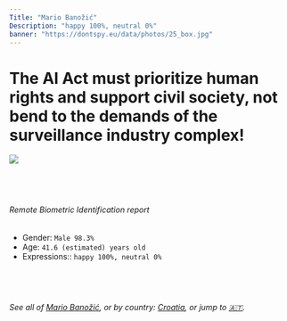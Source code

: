 ```yaml
---
Title: "Mario Banožić"
Description: "happy 100%, neutral 0%"
banner: "https://dontspy.eu/data/photos/25_box.jpg"
---
```


# The AI Act must prioritize human rights and support civil society, not bend to the demands of the surveillance industry complex!

<link rel="stylesheet" type="text/css" href="/css/blog.css" />

<div class="is-fake" hidden>

_This image is **clearly fake**_, yet we [continue to collect them because the AI Act negotiations](/blog/why-deepfake/) are heading in a direction that will only make people's lives more complicated. For a more in-depth explanation, read: [Double threat: why losing the battle against Face Biometrics would fuel the proliferation of deepfakes](/blog/the-dual-threat-how-losing-the-biometric-battle-fuels-deepfake-proliferation/).


</div>

<!-- <img src="https://dontspy.eu/data/photos/54_box.jpg" /> -->
<img src="https://dontspy.eu/data/photos/25_box.jpg" />

## <br>

###### Remote Biometric Identification report

* <span class="label">Gender:</span> `Male 98.3%`
* <span class="label">Age:</span> `41.6 (estimated) years old`
* <span class="label">Expressions::</span> `happy 100%, neutral 0%`

## <br>

###### See all of [Mario Banožić](/policymaker#Mario%20Bano%C5%BEi%C4%87), or by country: [Croatia](/country#Croatia), or jump to [🇦🇹](/x/92).

## <br>
